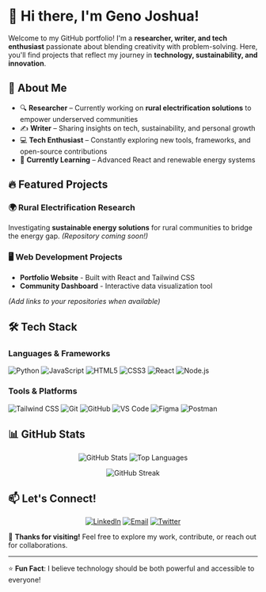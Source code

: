 # 👋 Hi there, I'm Geno Joshua!  

Welcome to my GitHub portfolio! I'm a **researcher, writer, and tech enthusiast** passionate about blending creativity with problem-solving. Here, you'll find projects that reflect my journey in **technology, sustainability, and innovation**.  

## 🚀 About Me  

- 🔍 **Researcher** – Currently working on **rural electrification solutions** to empower underserved communities  
- ✍️ **Writer** – Sharing insights on tech, sustainability, and personal growth  
- 💻 **Tech Enthusiast** – Constantly exploring new tools, frameworks, and open-source contributions  
- 🌱 **Currently Learning** – Advanced React and renewable energy systems  

## 🔥 Featured Projects  

### 🌍 Rural Electrification Research  
Investigating **sustainable energy solutions** for rural communities to bridge the energy gap. *(Repository coming soon!)*  

### 🖥️ Web Development Projects  
- **Portfolio Website** - Built with React and Tailwind CSS  
- **Community Dashboard** - Interactive data visualization tool  

*(Add links to your repositories when available)*  

## 🛠️ Tech Stack  

### **Languages & Frameworks**  
![Python](https://img.shields.io/badge/Python-3776AB?style=for-the-badge&logo=python&logoColor=white)
![JavaScript](https://img.shields.io/badge/JavaScript-F7DF1E?style=for-the-badge&logo=javascript&logoColor=black)
![HTML5](https://img.shields.io/badge/HTML5-E34F26?style=for-the-badge&logo=html5&logoColor=white)
![CSS3](https://img.shields.io/badge/CSS3-1572B6?style=for-the-badge&logo=css3&logoColor=white)
![React](https://img.shields.io/badge/React-61DAFB?style=for-the-badge&logo=react&logoColor=black)
![Node.js](https://img.shields.io/badge/Node.js-339933?style=for-the-badge&logo=nodedotjs&logoColor=white)

### **Tools & Platforms**  
![Tailwind CSS](https://img.shields.io/badge/Tailwind_CSS-38B2AC?style=for-the-badge&logo=tailwind-css&logoColor=white)
![Git](https://img.shields.io/badge/Git-F05032?style=for-the-badge&logo=git&logoColor=white)
![GitHub](https://img.shields.io/badge/GitHub-181717?style=for-the-badge&logo=github&logoColor=white)
![VS Code](https://img.shields.io/badge/VS_Code-007ACC?style=for-the-badge&logo=visual-studio-code&logoColor=white)
![Figma](https://img.shields.io/badge/Figma-F24E1E?style=for-the-badge&logo=figma&logoColor=white)
![Postman](https://img.shields.io/badge/Postman-FF6C37?style=for-the-badge&logo=postman&logoColor=white)

## 📊 GitHub Stats  

<div align="center">
  
![GitHub Stats](https://github-readme-stats.vercel.app/api?username=GenoJ83&show_icons=true&theme=radical&hide_border=true)
![Top Languages](https://github-readme-stats.vercel.app/api/top-langs/?username=GenoJ83&layout=compact&theme=radical&hide_border=true)
  
</div>

<div align="center">
  
![GitHub Streak](https://streak-stats.demolab.com?user=GenoJ83&theme=radical&hide_border=true)
  
</div>

## 📫 Let's Connect!  

<div align="center">

[![LinkedIn](https://img.shields.io/badge/LinkedIn-0077B5?style=for-the-badge&logo=linkedin&logoColor=white)](https://www.linkedin.com/in/geno-joshua-b5053b273/)
[![Email](https://img.shields.io/badge/Gmail-D14836?style=for-the-badge&logo=gmail&logoColor=white)](mailto:genojoshua83@gmail.com)
[![Twitter](https://img.shields.io/badge/Twitter-1DA1F2?style=for-the-badge&logo=twitter&logoColor=white)](https://twitter.com/yourhandle)
  
</div>

🚀 **Thanks for visiting!** Feel free to explore my work, contribute, or reach out for collaborations.  

---

⭐ **Fun Fact**: I believe technology should be both powerful and accessible to everyone!
